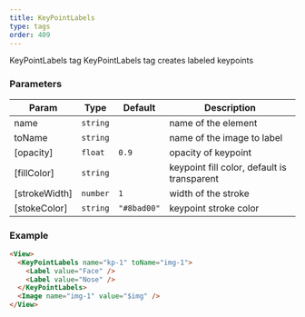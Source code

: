 ```yaml
---
title: KeyPointLabels
type: tags
order: 409
---
```


KeyPointLabels tag
KeyPointLabels tag creates labeled keypoints

### Parameters

| Param | Type | Default | Description |
| --- | --- | --- | --- |
| name | <code>string</code> |  | name of the element |
| toName | <code>string</code> |  | name of the image to label |
| [opacity] | <code>float</code> | <code>0.9</code> | opacity of keypoint |
| [fillColor] | <code>string</code> |  | keypoint fill color, default is transparent |
| [strokeWidth] | <code>number</code> | <code>1</code> | width of the stroke |
| [stokeColor] | <code>string</code> | <code>&quot;#8bad00&quot;</code> | keypoint stroke color |

### Example
```html
<View>
  <KeyPointLabels name="kp-1" toName="img-1">
    <Label value="Face" />
    <Label value="Nose" />
  </KeyPointLabels>
  <Image name="img-1" value="$img" />
</View>
```
